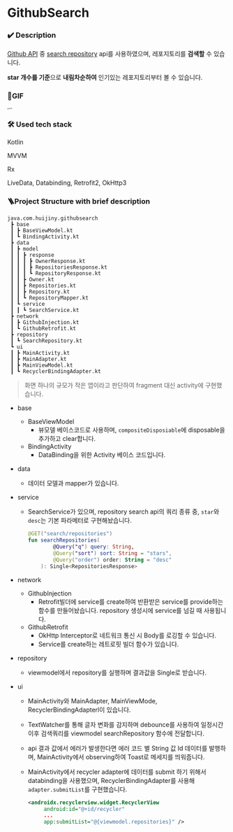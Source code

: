 # GithubSearch

### ✔️ Description

[Github API](https://docs.github.com/en/rest) 중 [search repository](https://docs.github.com/en/rest/reference/search#search-repositories) api를 사용하였으며, 레포지토리를 **검색할** 수 있습니다.

**star 개수를 기준**으로 **내림차순하여** 인기있는 레포지토리부터 볼 수 있습니다.



### 📱GIF

<img src="README.assets/final-5292275.gif" alt="final" style="zoom:25%;" />





### 🛠 Used tech stack

Kotlin

MVVM

Rx

LiveData, Databinding, Retrofit2, OkHttp3



### 🪜Project Structure with brief description

```defalut
java.com.huijiny.githubsearch
 ┣ base
 ┃ ┣ BaseViewModel.kt
 ┃ ┗ BindingActivity.kt
 ┣ data
 ┃ ┣ model
 ┃ ┃ ┣ response
 ┃ ┃ ┃ ┣ OwnerResponse.kt
 ┃ ┃ ┃ ┣ RepositoriesResponse.kt
 ┃ ┃ ┃ ┗ RepositoryResponse.kt
 ┃ ┃ ┣ Owner.kt
 ┃ ┃ ┣ Repositories.kt
 ┃ ┃ ┣ Repository.kt
 ┃ ┃ ┗ RepositoryMapper.kt
 ┃ ┗ service
 ┃ ┃ ┗ SearchService.kt
 ┣ network
 ┃ ┣ GithubInjection.kt
 ┃ ┗ GithubRetrofit.kt
 ┣ repository
 ┃ ┗ SearchRepository.kt
 ┗ ui
 ┃ ┣ MainActivity.kt
 ┃ ┣ MainAdapter.kt
 ┃ ┣ MainViewModel.kt
 ┃ ┗ RecyclerBindingAdapter.kt
```

> 화면 하나의 규모가 작은 앱이라고 판단하여 fragment 대신 activity에 구현했습니다.

- base 

  - BaseViewModel
    - 뷰모델 베이스코드로 사용하며, `compositeDisposiable`에 disposable을 추가하고 clear합니다.
  - BindingActivity 
    - DataBinding을 위한 Activity 베이스 코드입니다. 

- data

  - 데이터 모델과 mapper가 있습니다.

- service

  - SearchService가 있으며, repository search api의 쿼리 종류 중, `star`와 `desc`는 기본 파라메터로 구현해놨습니다.

    ```kotlin
    @GET("search/repositories")
    fun searchRepositories(
            @Query("q") query: String,
            @Query("sort") sort: String = "stars",
            @Query("order") order: String = "desc"
        ): Single<RepositoriesResponse>
    ```

    

- network

  - GithubInjection
    - Retrofit빌더에 service를 create하여 반환받은 service를 provide하는 함수를 만들어놨습니다. repository 생성시에 service를 넘길 때 사용됩니다.
  - GithubRetrofit
    - OkHttp Interceptor로 네트워크 통신 시 Body를 로깅할 수 있습니다.
    - Service를 create하는 레트로핏 빌더 함수가 있습니다.

- repository

  - viewmodel에서 repository를 실행하며 결과값을 Single로 받습니다.

- ui

  - MainActivity와 MainAdapter, MainViewMode, RecyclerBindingAdapterl이 있습니다.

  - TextWatcher를 통해 글자 변화를 감지하며 debounce를 사용하여 일정시간 이후 검색쿼리를 viewmodel searchRepository 함수에 전달합니다.

  - api 결과 값에서 에러가 발생한다면 에러 코드 별 String 값 Id 데이터를 발행하며, MainActivity에서 observing하여 Toast로 메세지를 띄워줍니다. 

  - MainActivity에서 recycler adapter에 데이터를 submit 하기 위해서 databinding을 사용했으며, RecyclerBindingAdapter를 사용해` adapter.submitList`를 구현했습니다.

    ```xml
    <androidx.recyclerview.widget.RecyclerView
         android:id="@+id/recycler"
         ...
         app:submitList="@{viewmodel.repositories}" />








